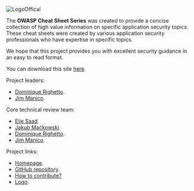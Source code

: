 ![LogoOffical](https://github.com/OWASP/owasp-swag/raw/master/projects/cheat-sheet-series/owasp-1.png)

The **OWASP Cheat Sheet Series** was created to provide a concise collection of high value information on specific application security topics. These cheat sheets were created by various application security professionals who have expertise in specific topics. 

We hope that this project provides you with excellent security guidance in an easy to read format.

You can download this site [here](bundle.zip).

Project leaders:
- [Dominique Righetto](https://www.owasp.org/index.php/User:Dominique_RIGHETTO).
- [Jim Manico](https://www.owasp.org/index.php/User:Jmanico).

Core technical review team:
- [Elie Saad](https://github.com/ThunderSon).
- [Jakub Maćkowski](https://github.com/mackowski).
- [Dominique Righetto](https://github.com/righettod).
- [Jim Manico](https://github.com/jmanico).

Project links:
- [Homepage](https://www.owasp.org/index.php/OWASP_Cheat_Sheet_Series).
- [GitHub repository](https://github.com/OWASP/CheatSheetSeries).
- [How to contribute?](https://github.com/OWASP/CheatSheetSeries#how-to-contribute)
- [Logo](https://github.com/OWASP/owasp-swag/tree/master/projects/cheat-sheet-series).